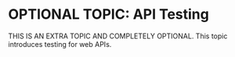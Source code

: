 # OPTIONAL TOPIC: API Testing

THIS IS AN EXTRA TOPIC AND COMPLETELY OPTIONAL. This topic introduces testing for web APIs.
